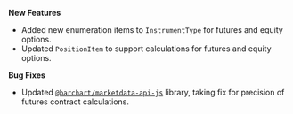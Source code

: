 **New Features**

* Added new enumeration items to `InstrumentType` for futures and equity options.
* Updated `PositionItem` to support calculations for futures and equity options.

**Bug Fixes**

* Updated [`@barchart/marketdata-api-js`](https://github.com/barchart/marketdata-api-js) library, taking fix for precision of futures contract calculations.